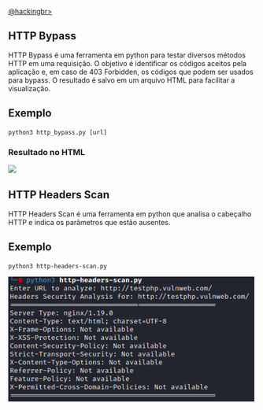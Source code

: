 <p align="left">
    <a href="https://github.com/carineconstantino/hackingbr">@hackingbr></a>
</p>

## HTTP Bypass
HTTP Bypass é uma ferramenta em python para testar diversos métodos HTTP em uma requisição. O objetivo é identificar os códigos aceitos pela aplicação e, em caso de 403 Forbidden, os códigos que podem ser usados para bypass. O resultado é salvo em um arquivo HTML para facilitar a visualização. 

## Exemplo
```
python3 http_bypass.py [url]
```
### Resultado no HTML
<p align="left">
    <img width="500" src="h"><p></p>
</p>

## HTTP Headers Scan
HTTP Headers Scan é uma ferramenta em python que analisa o cabeçalho HTTP e indica os parâmetros que estão ausentes. 

## Exemplo
```
python3 http-headers-scan.py
```
<p align="left">
    <img width="500" src="scan-headers.png"><p></p>
</p>

#



